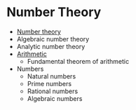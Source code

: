 # Number Theory

- [Number theory](number_theory.md)
- Algebraic number theory
- Analytic number theory
- [Arithmetic](arithmetic.md)
    - Fundamental theorem of arithmetic
- Numbers
    - Natural numbers
    - Prime numbers
    - Rational numbers
    - Algebraic numbers
